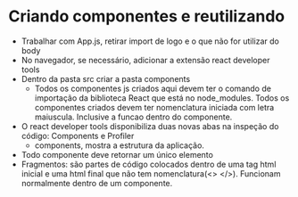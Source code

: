 # Criando componentes e reutilizando

- Trabalhar com App.js, retirar import de logo e o que não for utilizar do body
- No navegador, se necessário, adicionar a extensão react developer tools
- Dentro da pasta src criar a pasta components
  - Todos os componentes js criados aqui devem ter o comando de importação da biblioteca React que está no node_modules. Todos os componentes criados devem ter nomenclatura iniciada com letra maiuscula. Inclusive a funcao dentro do componente.
- O react developer tools disponibiliza duas novas abas na inspeção do código: Components e Profiler
  - components, mostra a estrutura da aplicação.
- Todo componente deve retornar um único elemento
- Fragmentos: são partes de código colocados dentro de uma tag html inicial e uma html final que não tem nomenclatura(<> </>). Funcionam normalmente dentro de um componente.
